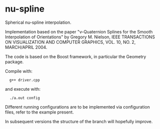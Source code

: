 # nu-spline

Spherical nu-spline interpolation.

Implementation based on the paper "ν-Quaternion Splines for the Smooth
Interpolation of Orientations" by Gregory M. Nielson, IEEE TRANSACTIONS ON VISUALIZATION AND COMPUTER GRAPHICS, VOL. 10, NO. 2, MARCH/APRIL 2004.

The code is based on the Boost framework, in particular the Geometry package.

Compile with:
```
  g++ driver.cpp
```
and execute with:
```
  ./a.out config
```
Different running configurations are to be implemented via configuration files, refer to the example present.

In subsequent versions the structure of the branch will hopefully improve.
